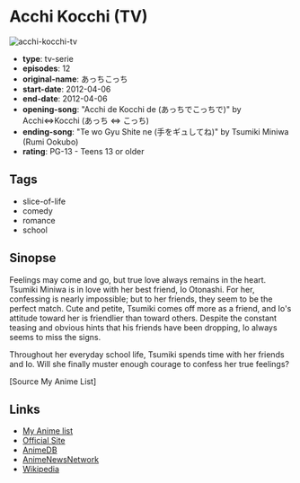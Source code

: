 # Acchi Kocchi (TV)

![acchi-kocchi-tv](https://cdn.myanimelist.net/images/anime/5/46489.jpg)

-   **type**: tv-serie
-   **episodes**: 12
-   **original-name**: あっちこっち
-   **start-date**: 2012-04-06
-   **end-date**: 2012-04-06
-   **opening-song**: "Acchi de Kocchi de (あっちでこっちで)" by Acchi⇔Kocchi (あっち ⇔ こっち)
-   **ending-song**: "Te wo Gyu Shite ne (手をギュしてね)" by Tsumiki Miniwa (Rumi Ookubo)
-   **rating**: PG-13 - Teens 13 or older

## Tags

-   slice-of-life
-   comedy
-   romance
-   school

## Sinopse

Feelings may come and go, but true love always remains in the heart. Tsumiki Miniwa is in love with her best friend, Io Otonashi. For her, confessing is nearly impossible; but to her friends, they seem to be the perfect match. Cute and petite, Tsumiki comes off more as a friend, and Io's attitude toward her is friendlier than toward others. Despite the constant teasing and obvious hints that his friends have been dropping, Io always seems to miss the signs.

Throughout her everyday school life, Tsumiki spends time with her friends and Io. Will she finally muster enough courage to confess her true feelings?

[Source My Anime List]

## Links

-   [My Anime list](https://myanimelist.net/anime/12291/Acchi_Kocchi_TV)
-   [Official Site](http://www.tbs.co.jp/anime/ackc/)
-   [AnimeDB](http://anidb.info/perl-bin/animedb.pl?show=anime&aid=8890)
-   [AnimeNewsNetwork](http://www.animenewsnetwork.com/encyclopedia/anime.php?id=13844)
-   [Wikipedia](http://en.wikipedia.org/wiki/Place_to_Place)
